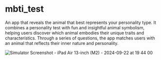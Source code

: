 # mbti_test

An app that reveals the animal that best represents your personality type. It combines a personality test with fun and insightful animal symbolism, helping users discover which animal embodies their unique traits and characteristics. Through a series of questions, the app matches users with an animal that reflects their inner nature and personality.

![Simulator Screenshot - iPad Air 13-inch (M2) - 2024-09-22 at 19 44 00](https://github.com/user-attachments/assets/62ed0266-ab5b-43fe-a288-bffba4245eee)





